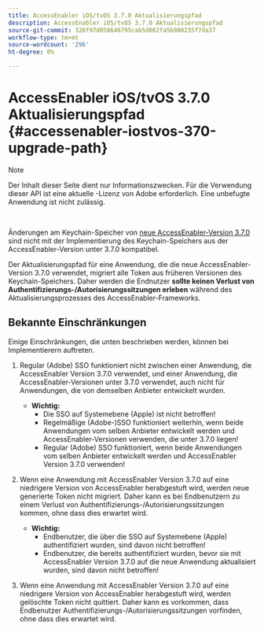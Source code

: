 ```yaml
---
title: AccessEnabler iOS/tvOS 3.7.0 Aktualisierungspfad
description: AccessEnabler iOS/tvOS 3.7.0 Aktualisierungspfad
source-git-commit: 326f97d058646795cab5d062fa5b980235f7da37
workflow-type: tm+mt
source-wordcount: '296'
ht-degree: 0%

---
```



# AccessEnabler iOS/tvOS 3.7.0 Aktualisierungspfad {#accessenabler-iostvos-370-upgrade-path}

>[!NOTE]
>
>Der Inhalt dieser Seite dient nur Informationszwecken. Für die Verwendung dieser API ist eine aktuelle -Lizenz von Adobe erforderlich. Eine unbefugte Anwendung ist nicht zulässig.

</br>

Änderungen am Keychain-Speicher von [neue AccessEnabler-Version 3.7.0](/help/authentication/authn-rn-ios-tvos-370.md) sind nicht mit der Implementierung des Keychain-Speichers aus der AccessEnabler-Version unter 3.7.0 kompatibel.

Der Aktualisierungspfad für eine Anwendung, die die neue AccessEnabler-Version 3.7.0 verwendet, migriert alle Token aus früheren Versionen des Keychain-Speichers. Daher werden die Endnutzer **sollte keinen Verlust von Authentifizierungs-/Autorisierungssitzungen erleben** während des Aktualisierungsprozesses des AccessEnabler-Frameworks.

## Bekannte Einschränkungen

Einige Einschränkungen, die unten beschrieben werden, können bei Implementierern auftreten.


1. Regular (Adobe) SSO funktioniert nicht zwischen einer Anwendung, die AccessEnabler Version 3.7.0 verwendet, und einer Anwendung, die AccessEnabler-Versionen unter 3.7.0 verwendet, auch nicht für Anwendungen, die von demselben Anbieter entwickelt wurden.

   - **Wichtig:**
      - Die SSO auf Systemebene (Apple) ist nicht betroffen!
      - Regelmäßige (Adobe-)SSO funktioniert weiterhin, wenn beide Anwendungen vom selben Anbieter entwickelt werden und AccessEnabler-Versionen verwenden, die unter 3.7.0 liegen!
      - Regular (Adobe) SSO funktioniert, wenn beide Anwendungen vom selben Anbieter entwickelt werden und AccessEnabler Version 3.7.0 verwenden!

1. Wenn eine Anwendung mit AccessEnabler Version 3.7.0 auf eine niedrigere Version von AccessEnabler herabgestuft wird, werden neue generierte Token nicht migriert. Daher kann es bei Endbenutzern zu einem Verlust von Authentifizierungs-/Autorisierungssitzungen kommen, ohne dass dies erwartet wird.

   - **Wichtig:**
      - Endbenutzer, die über die SSO auf Systemebene (Apple) authentifiziert wurden, sind davon nicht betroffen!
      - Endbenutzer, die bereits authentifiziert wurden, bevor sie mit AccessEnabler Version 3.7.0 auf die neue Anwendung aktualisiert wurden, sind davon nicht betroffen!

1. Wenn eine Anwendung mit AccessEnabler Version 3.7.0 auf eine niedrigere Version von AccessEnabler herabgestuft wird, werden gelöschte Token nicht quittiert. Daher kann es vorkommen, dass Endbenutzer Authentifizierungs-/Autorisierungssitzungen vorfinden, ohne dass dies erwartet wird.
